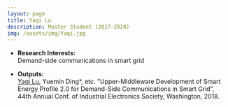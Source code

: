 ```yaml
---
layout: page
title: Yaqi Lu
description: Master Student (2017-2020)
img: /assets/img/Yaqi.jpg
---
```


- <strong>Research Interests:</strong><br/>
  Demand-side communications in smart grid

- <strong>Outputs:</strong><br/>
  <u>Yaqi Lu</u>, Yuemin Ding*, etc. "Upper-Middleware Development of Smart Energy Profile 2.0 for Demand-Side Communications in Smart Grid", 44th Annual Conf. of Industrial Electronics Society, Washington, 2018.